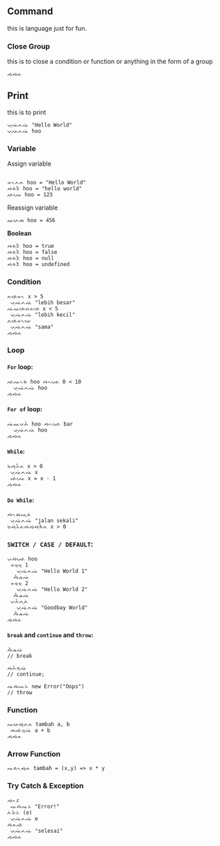 ## Command

this is language just for fun.

### Close Group

this is to close a condition or function or anything in the form of a group

```
ᨌᨄᨊ
```

## Print

this is to print

```
ᨆᨘᨕᨗᨈᨕᨗ "Hello World"
ᨆᨘᨕᨗᨈᨕᨗ hoo
```

### Variable

Assign variable

```

ᨀᨚᨈᨈ hoo = "Hello World"
ᨄᨑᨅᨛ hoo = "hello world"
ᨒᨕᨙ hoo = 123

```

Reassign variable

```
ᨐᨈᨙᨁ hoo = 456
```

**Boolean**

```
ᨄᨑᨅᨛ hoo = true
ᨄᨑᨅᨛ hoo = false
ᨄᨑᨅᨛ hoo = null
ᨄᨑᨅᨛ hoo = undefined
```

### Condition

```
ᨊᨑᨙᨀᨚ x > 5
 ᨆᨘᨕᨗᨈᨕᨗ "lebih besar"
ᨕᨗᨐᨑᨙᨋᨊᨑᨙ x < 5
 ᨆᨘᨕᨗᨈᨕᨗ "lebih kecil"
ᨊᨑᨙᨀᨚᨉᨙ
 ᨆᨘᨕᨗᨈᨕᨗ "sama"
ᨌᨄᨊ
```

### Loop

#### **`For` loop**:

```
ᨒᨕᨚᨑᨗ hoo ᨄᨚᨒᨙ 0 < 10
  ᨆᨘᨕᨗᨈᨕᨗ hoo
ᨌᨄᨊ
```

#### **`For of` loop**:

```
ᨕᨗᨐᨆᨊᨛ hoo ᨄᨚᨒᨙ bar
  ᨆᨘᨕᨗᨈᨕᨗ hoo
ᨌᨄᨊ
```

#### **`While`**:

```
ᨔᨗᨄᨘᨂᨛᨊ x > 0
 ᨆᨘᨕᨗᨈᨕᨗ x
 ᨒᨕᨙ x = x - 1
ᨌᨄᨊ
```
#### **`Do While`**:

```
ᨄᨚᨁᨕᨘᨊᨗ
 ᨆᨘᨕᨗᨈᨕᨗ "jalan sekali"
ᨔᨗᨄᨘᨂᨛᨊᨄᨌᨄᨘᨑᨛᨊ x > 0
```
### **`SWITCH / CASE / DEFAULT`**:

```
ᨆᨄᨗᨒᨙ hoo
 ᨀᨔᨘᨔᨘ 1
   ᨆᨘᨕᨗᨈᨕᨗ "Hello World 1"
  ᨄᨛᨍᨕᨗ
 ᨀᨔᨘᨔᨘ 2
   ᨆᨘᨕᨗᨈᨕᨗ "Hello World 2"
  ᨄᨛᨍᨕᨗ
 ᨆᨈᨛᨈᨘᨊᨗ
   ᨆᨘᨕᨗᨈᨕᨗ "Goodbay World"
  ᨄᨛᨍᨕᨗ
ᨌᨄᨊ
```

#### **`break`** and **`continue`** and **`throw`**:

```
ᨄᨛᨍᨕᨗ
// break

ᨄᨈᨛᨑᨘᨕᨗ
// continue;

ᨕᨄᨗᨕᨂᨗ new Error("Oops")
// throw
```

### Function

```
ᨕᨀᨙᨁᨘᨊᨊ tambah a, b
 ᨄᨒᨗᨔᨘᨕᨗ a + b
ᨌᨄᨊ
```
### Arrow Function

```
ᨕᨑᨚᨁᨘᨊ tambah = (x,y) => x * y
```

### Try Catch & Exception

```
ᨌᨚᨅ
 ᨕᨄᨗᨕᨂᨗ "Error!"
ᨈᨗᨀᨛᨂᨗ (e)
 ᨆᨘᨕᨗᨈᨕᨗ e
ᨄᨗᨊᨒᨗ
 ᨆᨘᨕᨗᨈᨕᨗ "selesai"
ᨌᨄᨊ
```
